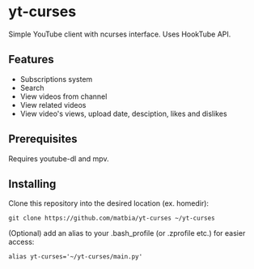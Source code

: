 # yt-curses
Simple YouTube client with ncurses interface.
Uses HookTube API.

## Features
* Subscriptions system
* Search
* View videos from channel
* View related videos
* View video's views, upload date, desciption, likes and dislikes

## Prerequisites
Requires youtube-dl and mpv.

## Installing
Clone this repository into the desired location (ex. homedir):
```
git clone https://github.com/matbia/yt-curses ~/yt-curses
```
(Optional) add an alias to your .bash_profile (or .zprofile etc.) for easier access:
```
alias yt-curses='~/yt-curses/main.py'
```

